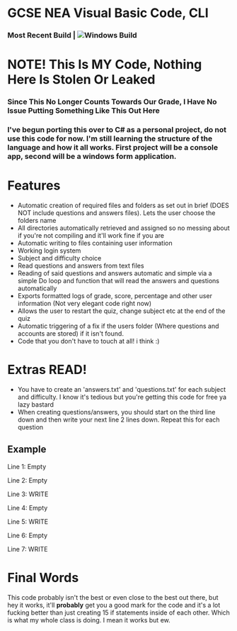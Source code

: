 # GCSE NEA Visual Basic Code, CLI

### Most Recent Build | ![Windows Build](https://ci.appveyor.com/api/projects/status/213kucj9ax4je88y?svg=true)

# NOTE! This Is MY Code, Nothing Here Is Stolen Or Leaked

### Since This No Longer Counts Towards Our Grade, I Have No Issue Putting Something Like This Out Here
### I've begun porting this over to C# as a personal project, do not use this code for now. I'm still learning the structure of the language and how it all works. First project will be a console app, second will be a windows form application.

# Features

* Automatic creation of required files and folders as set out in brief (DOES NOT include questions and answers files). Lets the user choose the folders name
* All directories automatically retrieved and assigned so no messing about if you're not compiling and it'll work fine if you are
* Automatic writing to files containing user information
* Working login system
* Subject and difficulty choice
* Read questions and answers from text files
* Reading of said questions and answers automatic and simple via a simple Do loop and function that will read the answers and questions automatically
* Exports formatted logs of grade, score, percentage and other user information (Not very elegant code right now)
* Allows the user to restart the quiz, change subject etc at the end of the quiz
* Automatic triggering of a fix if the users folder (Where questions and accounts are stored) if it isn't found.
* Code that you don't have to touch at all! i think :)

# Extras READ!
* You have to create an 'answers.txt' and 'questions.txt' for each subject and difficulty. I know it's tedious but you're getting this code for free ya lazy bastard
* When creating questions/answers, you should start on the third line down and then write your next line 2 lines down. Repeat this for each question

## Example
Line 1: Empty

Line 2: Empty

Line 3: WRITE

Line 4: Empty

Line 5: WRITE

Line 6: Empty

Line 7: WRITE

# Final Words
This code probably isn't the best or even close to the best out there, but hey it works, it'll **probably** get you a good mark for the code and it's a lot fucking better than just creating 15 if statements inside of each other. Which is what my whole class is doing. I mean it works but ew.
